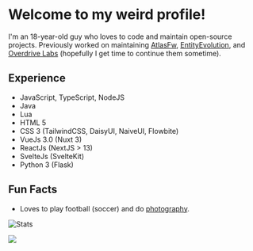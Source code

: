 # Welcome to my weird profile!
I'm an 18-year-old guy who loves to code and maintain open-source projects. Previously worked on maintaining [AtlasFw](https://github.com/AtlasFw), [EntityEvolution](https://github.com/EntityEvolution), and [Overdrive Labs](https://github.com/OverdriveLabs) (hopefully I get time to continue them sometime).

## Experience
- JavaScript, TypeScript, NodeJS
- Java
- Lua
- HTML 5
- CSS 3 (TailwindCSS, DaisyUI, NaiveUI, Flowbite)
- VueJs 3.0 (Nuxt 3)
- ReactJs (NextJS > 13)
- SvelteJs (SvelteKit)
- Python 3 (Flask)

## Fun Facts
- Loves to play football (soccer) and do [photography](https://imbombay.tech/gallery).

![Stats](https://github-readme-stats.vercel.app/api?username=BombayV&show_icons=true&theme=dracula&count_private=true&include_all_commits=true&border_radius=10)

<img src="https://komarev.com/ghpvc/?username=BombayV&label=New+Visits+:)&color=DD6387"/>
